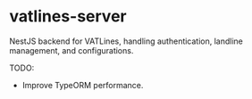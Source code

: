 # vatlines-server

NestJS backend for VATLines, handling authentication, landline management, and configurations.

TODO:

- Improve TypeORM performance.
